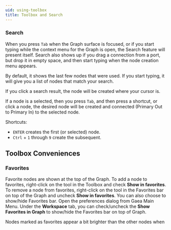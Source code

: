 ```yaml
---
uid: using-toolbox
title: Toolbox and Search
---
```



### Search

When you press `Tab` when the Graph surface is focused, or if you start typing while the context menu for the Graph is open, the Search feature will present itself. Search also shows up if you drag a connection from a port, but drop it in empty space, and then start typing when the node creation menu appears.

By default, it shows the last few nodes that were used. If you start typing, it will give you a list of nodes that match your search.

If you click a search result, the node will be created where your cursor is.

If a node is a selected, then you press `Tab`, and then press a shortcut, or click a node, the desired node will be created and connected (Primary Out to Primary In) to the selected node.

Shortcuts:
- `ENTER` creates the first (or selected) node.
- `Ctrl` + `1` through `9` create the subsequent.


## Toolbox Conveniences

### Favorites

Favorite nodes are shown at the top of the Graph. To add a node to favorites, right-click on the tool in the Toolbox and check **Show in favorites**. To remove a node from favorites, right-click on the tool in the Favorites bar on top of the Graph and uncheck **Show in favorites**. You can also choose to show/hide Favorites bar. Open the preferences dialog from Gaea Main Menu. Under the **Workspace** tab, you can check/uncheck the **Show Favorites in Graph** to show/hide the Favorites bar on top of Graph.

Nodes marked as favorites appear a bit brighter than the other nodes when 

